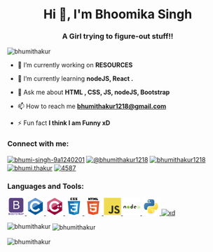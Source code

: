       
     
     

<h1 align="center"> Hi 👋, I'm Bhoomika Singh </h1>
<h3 align="center">A Girl trying to figure-out stuff!!</h3>

<p align="left"> <img src="https://komarev.com/ghpvc/?username=bhumithakur&label=Profile%20views&color=0e75b6&style=flat" alt="bhumithakur" /> </p>

 
- 🔭 I’m currently working on **RESOURCES**

- 🌱 I’m currently learning **nodeJS, React .**

- 💬 Ask me about **HTML , CSS, JS, nodeJS, Bootstrap**

- 📫 How to reach me **bhumithakur1218@gmail.com**

- ⚡ Fun fact **I think I am Funny xD**

<h3 align="left">Connect with me:</h3>
<p align="left">
<a href="https://linkedin.com/in/bhumi-singh-9a1240201" target="blank"><img align="center" src="https://raw.githubusercontent.com/rahuldkjain/github-profile-readme-generator/master/src/images/icons/Social/linked-in-alt.svg" alt="bhumi-singh-9a1240201" height="30" width="40" /></a>
<a href="https://medium.com/@bhumithakur1218" target="blank"><img align="center" src="https://raw.githubusercontent.com/rahuldkjain/github-profile-readme-generator/master/src/images/icons/Social/medium.svg" alt="@bhumithakur1218" height="30" width="40" /></a>
<a href="https://www.hackerrank.com/bhumithakur1218" target="blank"><img align="center" src="https://raw.githubusercontent.com/rahuldkjain/github-profile-readme-generator/master/src/images/icons/Social/hackerrank.svg" alt="bhumithakur1218" height="30" width="40" /></a>
<a href="https://codeforces.com/profile/bhumi.thakur" target="blank"><img align="center" src="https://cdn.jsdelivr.net/npm/simple-icons@3.0.1/icons/codeforces.svg" alt="bhumi.thakur" height="30" width="40" /></a>
<a href="https://discord.gg/4587" target="blank"><img align="center" src="https://raw.githubusercontent.com/rahuldkjain/github-profile-readme-generator/master/src/images/icons/Social/discord.svg" alt="4587" height="30" width="40" /></a>
</p>

<h3 align="left">Languages and Tools:</h3>
<p align="left"> <a href="https://getbootstrap.com" target="_blank"> <img src="https://raw.githubusercontent.com/devicons/devicon/master/icons/bootstrap/bootstrap-plain-wordmark.svg" alt="bootstrap" width="40" height="40"/> </a> <a href="https://www.cprogramming.com/" target="_blank"> <img src="https://raw.githubusercontent.com/devicons/devicon/master/icons/c/c-original.svg" alt="c" width="40" height="40"/> </a> <a href="https://www.w3schools.com/cpp/" target="_blank"> <img src="https://raw.githubusercontent.com/devicons/devicon/master/icons/cplusplus/cplusplus-original.svg" alt="cplusplus" width="40" height="40"/> </a> <a href="https://www.w3schools.com/css/" target="_blank"> <img src="https://raw.githubusercontent.com/devicons/devicon/master/icons/css3/css3-original-wordmark.svg" alt="css3" width="40" height="40"/> </a> <a href="https://www.w3.org/html/" target="_blank"> <img src="https://raw.githubusercontent.com/devicons/devicon/master/icons/html5/html5-original-wordmark.svg" alt="html5" width="40" height="40"/> </a> <a href="https://developer.mozilla.org/en-US/docs/Web/JavaScript" target="_blank"> <img src="https://raw.githubusercontent.com/devicons/devicon/master/icons/javascript/javascript-original.svg" alt="javascript" width="40" height="40"/> </a> <a href="https://nodejs.org" target="_blank"> <img src="https://raw.githubusercontent.com/devicons/devicon/master/icons/nodejs/nodejs-original-wordmark.svg" alt="nodejs" width="40" height="40"/> </a> <a href="https://www.python.org" target="_blank"> <img src="https://raw.githubusercontent.com/devicons/devicon/master/icons/python/python-original.svg" alt="python" width="40" height="40"/> </a> <a href="https://www.adobe.com/products/xd.html" target="_blank"> <img src="https://cdn.worldvectorlogo.com/logos/adobe-xd.svg" alt="xd" width="40" height="40"/> </a> </p>

<p><img align="left" src="https://github-readme-stats.vercel.app/api/top-langs?username=bhumithakur&show_icons=true&locale=en&layout=compact" alt="bhumithakur" /></p>

<p>&nbsp;<img align="center" src="https://github-readme-stats.vercel.app/api?username=bhumithakur&show_icons=true&locale=en" alt="bhumithakur" /></p>

<p><img align="center" src="https://github-readme-streak-stats.herokuapp.com/?user=bhumithakur&" alt="bhumithakur" /></p>
                            

  
